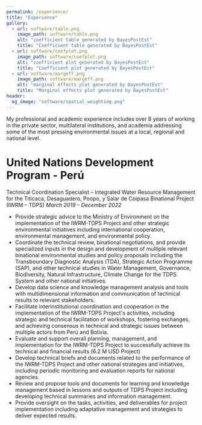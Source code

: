 ```yaml
---
permalink: /experience/
title: "Experience"
gallery:
  - url: software/table.png
    image_path: software/table.png
    alt: "coefficient table generated by BayesPostEst"
    title: "Coefficient table generated by BayesPostEst"
  - url: software/coefplot.png
    image_path: software/coefplot.png
    alt: "coefficient plot generated by BayesPostEst"
    title: "Coefficient plot generated by BayesPostEst"
  - url: software/margeff.png
    image_path: software/margeff.png
    alt: "marginal effects plot generated by BayesPostEst"
    title: "Marginal effects plot generated by BayesPostEst"
header:
  og_image: "software/spatial_weighting.png"
---
```


My professional and academic experience includes over 8 years of working in the private sector, multilateral institutions, and academia addressing some of the most pressing environmental issues at a local, regional and national level.

# United Nations Development Program - Perú
Technical Coordination Specialist – Integrated Water Resource Management for the Titicaca, Desaguadero, Poopo, y Salar de Coipasa Binational Project (IWRM – TDPS) 
_March 2019 – December 2022_

- Provide strategic advice to the Ministry of Environment on the implementation of the IWRM-TDPS Project and other strategic environmental initiatives including international cooperation, environmental management, and environmental policy.
- Coordinate the technical review, binational negotiations, and provide specialized inputs in the design and development of multiple relevant binational environmental studies and policy proposals including the Transboundary Diagnostic Analysis (TDA), Strategic Action Programme (SAP), and other technical studies in Water Management, Governance, Biodiversity, Natural Infrastructure, Climate Change for the TDPS System and other national initiatives.
- Develop data science and knowledge management analysis and tools with multidimensional information and communication of technical results to relevant stakeholders.
- Facilitate interinstitutional coordination and cooperation in the implementation of the IWRM-TDPS Project's activities, including strategic and technical facilitation of workshops, fostering exchanges, and achieving consensus in technical and strategic issues between multiple actors from Perú and Bolivia.
- Evaluate and support overall planning, management, and implementation for the IWRM-TDPS Project to successfully achieve its technical and financial results (6.2 M USD Project)
- Develop technical briefs and documents related to the performance of the IWRM-TDPS Project and other national strategies and initiatives, including periodic monitoring and evaluation reports for national agencies.
- Review and propose tools and documents for learning and knowledge management based in lessons and outputs of TDPS Project including developing technical summaries and information management.
- Provide oversight on the tasks, activities, and deliverables for project implementation including adaptative management and strategies to deliver expected results.